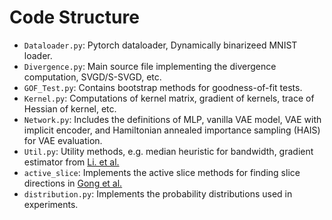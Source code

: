 # Code Structure
* `Dataloader.py`: Pytorch dataloader, Dynamically binarizeed MNIST loader.
* `Divergence.py`: Main source file implementing the divergence computation, SVGD/S-SVGD, etc.
* `GOF_Test.py`: Contains bootstrap methods for goodness-of-fit tests.
* `Kernel.py`:  Computations of kernel matrix, gradient of kernels, trace of Hessian of kernel, etc.
* `Network.py`: Includes the definitions of MLP, vanilla VAE model, VAE with implicit encoder, and Hamiltonian annealed importance sampling (HAIS) for VAE evaluation. 
* `Util.py`: Utility methods, e.g. median heuristic for bandwidth, gradient estimator from [Li. et al.](https://arxiv.org/pdf/1705.07107.pdf)
* `active_slice`: Implements the active slice methods for finding slice directions in [Gong et al.](https://arxiv.org/pdf/2102.03159.pdf)
* `distribution.py`: Implements the probability distributions used in experiments. 
